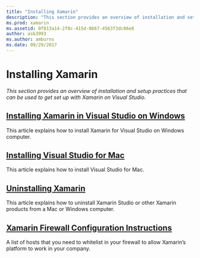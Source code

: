 ```yaml
---
title: "Installing Xamarin"
description: "This section provides an overview of installation and setup practices that can be used to get set up with Xamarin on Visual Studio."
ms.prod: xamarin
ms.assetid: 0f813a14-2f0c-415d-8667-4563f3dc06e8
author: asb3993
ms.author: amburns
ms.date: 09/29/2017
---
```


# Installing Xamarin

_This section provides an overview of installation and setup practices that can be used to get set up with Xamarin on Visual Studio._

##  [Installing Xamarin in Visual Studio on Windows](~/cross-platform/get-started/installation/windows.md)

This article explains how to install Xamarin for Visual Studio on Windows computer.

##  [Installing Visual Studio for Mac](/visualstudio/mac/installation/)

This article explains how to install Visual Studio for Mac.

##  [Uninstalling Xamarin](~/cross-platform/get-started/installation/uninstalling-xamarin.md)

This article explains how to uninstall Xamarin Studio or other Xamarin products from a Mac or Windows computer.

##  [Xamarin Firewall Configuration Instructions](firewall.md)

A list of hosts that you need to whitelist in your firewall to allow Xamarin’s platform to work in your company.
